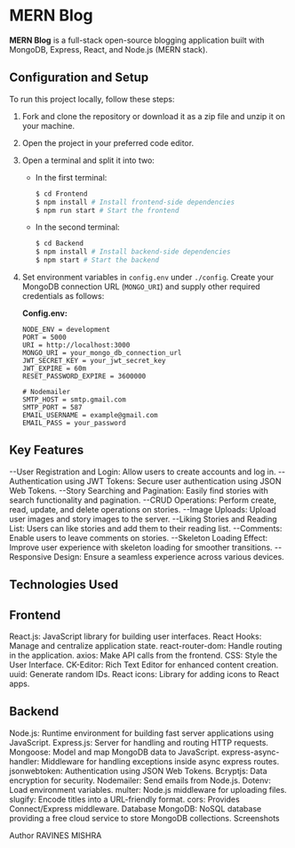 # MERN Blog

**MERN Blog** is a full-stack open-source blogging application built with MongoDB, Express, React, and Node.js (MERN stack).

## Configuration and Setup

To run this project locally, follow these steps:

1. Fork and clone the repository or download it as a zip file and unzip it on your machine.
2. Open the project in your preferred code editor.
3. Open a terminal and split it into two:

   - In the first terminal:

     ```bash
     $ cd Frontend
     $ npm install # Install frontend-side dependencies
     $ npm run start # Start the frontend
     ```

   - In the second terminal:

     ```bash
     $ cd Backend
     $ npm install # Install backend-side dependencies
     $ npm start # Start the backend
     ```

4. Set environment variables in `config.env` under `./config`. Create your MongoDB connection URL (`MONGO_URI`) and supply other required credentials as follows:

   **Config.env:**
   ```env
   NODE_ENV = development
   PORT = 5000
   URI = http://localhost:3000
   MONGO_URI = your_mongo_db_connection_url
   JWT_SECRET_KEY = your_jwt_secret_key
   JWT_EXPIRE = 60m
   RESET_PASSWORD_EXPIRE = 3600000

   # Nodemailer
   SMTP_HOST = smtp.gmail.com
   SMTP_PORT = 587
   EMAIL_USERNAME = example@gmail.com
   EMAIL_PASS = your_password

## Key Features
--User Registration and Login: Allow users to create accounts and log in.
--Authentication using JWT Tokens: Secure user authentication using JSON Web Tokens.
--Story Searching and Pagination: Easily find stories with search functionality and pagination.
--CRUD Operations: Perform create, read, update, and delete operations on stories.
--Image Uploads: Upload user images and story images to the server.
--Liking Stories and Reading List: Users can like stories and add them to their reading list.
--Comments: Enable users to leave comments on stories.
--Skeleton Loading Effect: Improve user experience with skeleton loading for smoother transitions.
--Responsive Design: Ensure a seamless experience across various devices.
## Technologies Used
## Frontend
React.js: JavaScript library for building user interfaces.
React Hooks: Manage and centralize application state.
react-router-dom: Handle routing in the application.
axios: Make API calls from the frontend.
CSS: Style the User Interface.
CK-Editor: Rich Text Editor for enhanced content creation.
uuid: Generate random IDs.
React icons: Library for adding icons to React apps.
## Backend
Node.js: Runtime environment for building fast server applications using JavaScript.
Express.js: Server for handling and routing HTTP requests.
Mongoose: Model and map MongoDB data to JavaScript.
express-async-handler: Middleware for handling exceptions inside async express routes.
jsonwebtoken: Authentication using JSON Web Tokens.
Bcryptjs: Data encryption for security.
Nodemailer: Send emails from Node.js.
Dotenv: Load environment variables.
multer: Node.js middleware for uploading files.
slugify: Encode titles into a URL-friendly format.
cors: Provides Connect/Express middleware.
Database
MongoDB: NoSQL database providing a free cloud service to store MongoDB collections.
Screenshots


Author
RAVINES MISHRA
